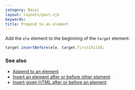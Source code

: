 ```yaml
---
category: Basic
layout: layouts/post.njk
keywords:
title: Prepend to an element
---
```


Add the `ele` element to the beginning of the `target` element:

```js
target.insertBefore(ele, target.firstChild);
```

### See also

-   [Append to an element](/append-to-an-element)
-   [Insert an element after or before other element](/insert-an-element-after-or-before-other-element)
-   [Insert given HTML after or before an element](/insert-given-html-after-or-before-an-element)
